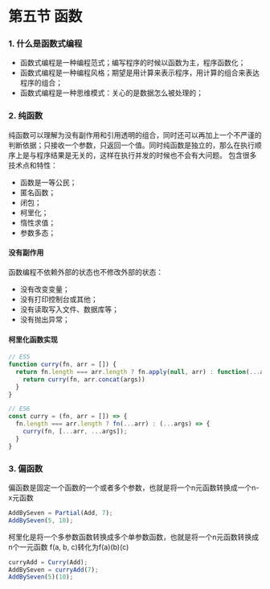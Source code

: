 # 第五节 函数

### 1. 什么是函数式编程

* 函数式编程是一种编程范式；编写程序的时候以函数为主，程序函数化；
* 函数式编程是一种编程风格；期望是用计算来表示程序，用计算的组合来表达程序的组合；
* 函数式编程是一种思维模式：关心的是数据怎么被处理的；

### 2. 纯函数

纯函数可以理解为没有副作用和引用透明的组合，同时还可以再加上一个不严谨的判断依据；只接收一个参数，只返回一个值。同时纯函数是独立的，那么在执行顺序上是与程序结果是无关的，这样在执行并发的时候也不会有大问题。
包含很多技术点和特性：
* 函数是一等公民；
* 匿名函数；
* 闭包；
* 柯里化；
* 惰性求值；
* 参数多态；

#### 没有副作用

函数编程不依赖外部的状态也不修改外部的状态：
* 没有改变变量；
* 没有打印控制台或其他；
* 没有读取写入文件、数据库等；
* 没有抛出异常；

#### 柯里化函数实现

```js
// ES5
function curry(fn, arr = []) {
  return fn.length === arr.length ? fn.apply(null, arr) : function(...args) {
    return curry(fn, arr.concat(args))
  }
}

// ES6
const curry = (fn, arr = []) => {
  fn.length === arr.length ? fn(...arr) : (...args) => {
    curry(fn, [...arr, ...args]);
  }
}
```

### 3. 偏函数

偏函数是固定一个函数的一个或者多个参数，也就是将一个n元函数转换成一个n-x元函数

```js
AddBySeven = Partial(Add, 7);
AddBySeven(5, 10);
```

柯里化是将一个多参数函数转换成多个单参数函数，也就是将一个n元函数转换成n个一元函数
f(a, b, c)转化为f(a)(b)(c)
```js
curryAdd = Curry(Add);
AddBySeven = curryAdd(7);
AddBySeven(5)(10);
```
